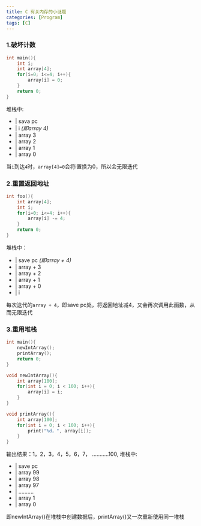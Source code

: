 ```yaml
---
title: C 有关内存的小谜题
categories: [Program]
tags: [C]
---
```


### 1.破坏计数

``` c
int main(){
    int i;
    int array[4];
    for(i=0; i<=4; i++){
        array[i] = 0;
    }
    return 0;
}
```

堆栈中:

- | sava pc
- | i  *(即array 4)*
- | array 3
- | array 2
- | array 1
- | array 0

当`i`到达`4`时，`array[4]=0`会将i置换为0，所以会无限迭代

### 2.重置返回地址

``` c
int foo(){
    int array[4];
    int i;
    for(i=0; i<=4; i++){
        array[i] -= 4;
    }
    return 0;
}
```

堆栈中：

- | save pc *(即array + 4)*
- | array + 3
- | array + 2
- | array + 1
- | array + 0
- | i

每次迭代的`array + 4`，即save pc处，将返回地址减4，又会再次调用此函数，从而无限迭代

### 3.重用堆栈

``` c
int main(){
    newIntArray();
    printArray();
    return 0;
}

void newIntArray(){
    int array[100];
    for(int i = 0; i < 100; i++){
        array[i] = i; 
    }
}  

void printArray(){
    int array[100];
    for(int i = 0; i < 100; i++){
        print("%d，", array[i]);
    }
}
```

输出结果：1，2，3，4，5，6，7， ...........100,
堆栈中:

- | save pc
- | array 99
- | array 98
- | array 97
- | ..........
- | array 1
- | array 0

即newIntArray()在堆栈中创建数据后，printArray()又一次重新使用同一堆栈
